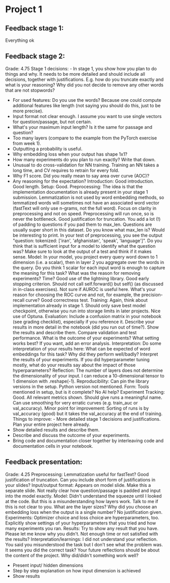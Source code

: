 # Project 1

## Feedback stage 1:
Everything ok

## Feedback stage 2:
Grade: 4.75
Stage 1 decisions: - In stage 1, you show how you plan to do things and why. It needs to be more detailed and should include all decisions, together with justifications. E.g. how do you truncate exactly and what is your reasoning? Why did you not decide to remove any other words that are not stopwords?
- For used features: Do you use the words? Because one could compute additional features like length (not saying you should do this, just to be more precise).
- Input format not clear enough. I assume you want to use single vectors for question/passage, but not certain.
- What's your maximum input length? Is it the same for passage and question?
- Too many layers (compare to the example from the PyTorch exercise from week 1).
- Outputting a probability is useful.
- Why embedding loss when your output has shape 1x1?
- How many experiments do you plan to run exactly? Write that down.
- Unusual to do cross-validation for NN training. Training an NN takes a long time, and CV requires to retrain for every fold.
- Why F1 score. Did you really mean to say area over curve (AOC)?
- Any reasoning for the expectation?
Introduction: Good introduction. Good length.
Setup: Good.
Preprocessing: The idea is that the implementation documentation is already present in your stage 1 submission.
Lemmatization is not used by word embedding methods, so lemmatized words will sometimes not have an associated word vector (fastText will only use n-grams, not the full word).
Focus on clarity in preprocessing and not on speed. Preprocessing will run once, so is never the bottleneck.
Good justification for truncation.
You add a lot (!) of padding to questions if you pad them to max_len. Questions are usually super short in this dataset.
Do you know what max_len is? Would be interesting to print.
In your test of preprocessing, you see the output "question: tokenized: ['iran', 'afghanistan', 'speak', 'language']". Do you think that is sufficient input for a model to identify what the question was? Make sure to look at the output of a test and think if it makes sense.
Model: In your model, you project every query word down to 1 dimension (i.e. a scalar), then in layer 2 you aggregate over the words in the query. Do you think 1 scalar for each input word is enough to capture the meaning for this task?
What was the reason for removing experiments? Time?
Good use of the lightning library.
Good early stopping criterion.
Should not call self.forward() but self() (as discussed in in-class exercises).
Not sure if AUROC is useful here. What's your reason for choosing the ROC curve and not, for example, the precision-recall curve?
Good correctness test.
Training: Again, think about implementation already in stage 1.
Should only save best model checkpoint, otherwise you run into storage limits in later projects.
Nice use of Optuna.
Evaluation: Include a confusion matrix in your notebook (see grading checklist), especially if you reference it.
Describe your results in more detail in the notebook (did you run out of time?). Show the results and describe them. Compare validation and test performance. What is the outcome of your experiments? What setting works best?
If you want, add an error analysis.
Interpretation: Do some interpretation of your results here: What can be expected of word embeddings for this task? Why did they perform well/badly? Interpret the results of your experiments. If you did hyperparameter tuning mostly, what do your results say about the impact of those hyperparameters?
Reflection: The number of layers does not determine the dimensionality of your input. I can reduce a 10-dimensional tensor to 1 dimension with .reshape(-1).
Reproducibility: Can pin the library versions in the setup. Python version not mentioned.
Form: Tools mentioned in setup, but is it complete? No AI help?
Experiment Tracking: Good. All relevant metrics shown. Should give runs a meaningful name. Can use smoothing for very erratic curves (e.g. train_auc or val_accuracy).
Minor point for improvement: Sorting of runs is by val_accuracy (good) but it takes the val_accuracy at the end of training.
Things to improve: - More detailed stage 1 decisions and justifications. Plan your entire project here already.
- Show detailed results and describe them.
- Describe and discuss the outcome of your experiments.
- Bring code and documentation closer together by interleaving code and documentation cells in your notebook.


## Feedback presentation: 
Grade: 4.25
Preprocessing: Lemmatization useful for fastText? Good justification of truncation. Can you include short form of justifications in your slides?
Input/output format: Appears on model slide. Make this a separate slide. Not really clear how question/passage is padded and input into the model exactly.
Model: Didn't understand the squeeze until I looked at the code. But this is a misunderstanding how layers work. Talk to me if this is not clear to you.
What are the layer sizes?
Why did you choose an embedding loss when the output is a single number? No justification given.
Experiments: Optimizer choice and loss choice are hyperparameters, too.
Explicitly show settings of your hyperparameters that you tried and how many experiments you ran.
Results: Try to show any result that you have. Please let me know why you didn't. Not enough time or not satisfied with the results?
Interpretation/learnings: I did not understand your reflection. You said you misunderstood the task but I don't see what the problem was. It seems you did the correct task?
Your future reflections should be about the content of the project. Why did/didn't something work well?


- Present input/ hidden dimensions
- Step by step explanation on how input dimension is achieved
- Show results